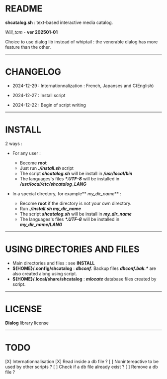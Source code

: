 # README

**shcatalog.sh** : text-based interactive media catalog.

_Will_tam_  - **ver 202501-01**


Choice to use dialog lib instead of whiptail : the venerable dialog has more feature than the other.

-----

# CHANGELOG

  * 2024-12-29 : Internationnalization : French, Japanses and C(English)

  * 2024-12-27 : Install script

  * 2024-12-22 : Begin of script writing

-----

# INSTALL

2 ways :

  * For any user :
    * Become **root**
    * Just run **_./install.sh_** script
    * The script **_shcatalog.sh_** will be install in **_/usr/local/bin_**
    * The languages's files **_*.UTF-8_** will be installed in **_/usr/local/etc/shcatalog_LANG_**

  * In a special directory, for example** _my_dir_name_** :
    * Become **root** if the directory is not your own directory.
    * Run **_./install.sh my_dir_name_**
    * The script **_shcatalog.sh_** will be install in **_my_dir_name_**
    * The languages's files **_*.UTF-8_** will be installed in **_my_dir_name/LANG_**

-----

# USING DIRECTORIES AND FILES

  * Main directories and files : see **INSTALL**
  * **${HOME}/.config/shcatalog** : **_dbconf_**. Backup files **_dbconf.bak.*_** are also created along using script.
  * **${HOME}/.local/share/shcatalog** : **_mlocate_** database files created by script.

-----

# LICENSE

**Dialog** library license

-----

# TODO

[X] Internationnalisation
[X] Read inside a db file ?
[ ] Nonintereactive to be used by other scripts ?
[ ] Check if a db file already exist ?
[ ] Remove a db file ?

